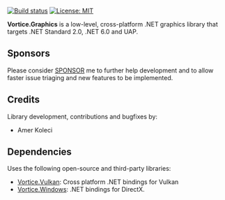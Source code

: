 [![Build status](https://github.com/amerkoleci/Vortice.Graphics/workflows/Build/badge.svg)](https://github.com/amerkoleci/Vortice.Graphics/actions)
[![License: MIT](https://img.shields.io/badge/License-MIT-green.svg)](https://github.com/amerkoleci/Vortice.GPU/blob/main/LICENSE)

**Vortice.Graphics** is a low-level, cross-platform .NET graphics library that targets .NET Standard 2.0, .NET 6.0 and UAP.

## Sponsors
Please consider [SPONSOR](https://github.com/sponsors/amerkoleci) me to further help development and to allow faster issue triaging and new features to be implemented.

## Credits

Library development, contributions and bugfixes by:

- Amer Koleci

## Dependencies

Uses the following open-source and third-party libraries:

- [Vortice.Vulkan](https://github.com/amerkoleci/Vortice.Vulkan): Cross platform .NET bindings for Vulkan
- [Vortice.Windows](https://github.com/amerkoleci/Vortice.Windows): .NET bindings for DirectX.